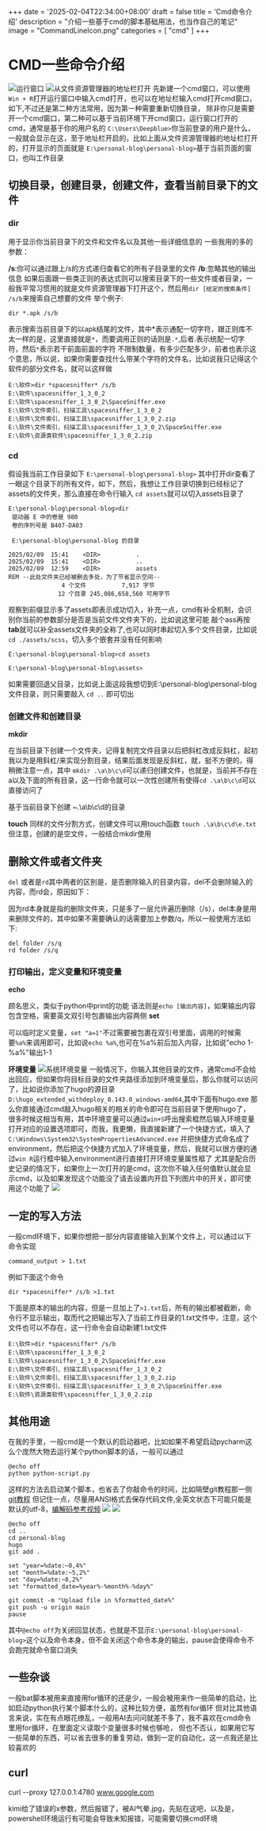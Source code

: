 +++
date = '2025-02-04T22:34:00+08:00'
draft = false
title = 'Cmd命令介绍'
description = "介绍一些基于cmd的脚本基础用法，也当作自己的笔记"
image = "CommandLineIcon.png"
categories = [
    "cmd"
]
+++
# CMD一些命令介绍
![运行窗口](winRopencmd.png)
![从文件资源管理器的地址栏打开](exploreropencmd.png)
先新建一个cmd窗口，可以使用`Win + R`打开运行窗口中输入cmd打开，也可以在地址栏输入cmd打开cmd窗口，如下,不过还是第二种方法常用，因为第一种需要重新切换目录，
除非你只是需要开一个cmd窗口，第二种可以基于当前环境下开cmd窗口，运行窗口打开的cmd，通常是基于你的用户名的
`C:\Users\Deepblue>`你当前登录的用户是什么，一般就会显示在这，至于地址栏开启的，比如上面从文件资源管理器的地址栏打开的，打开显示的页面就是
`E:\personal-blog\personal-blog>`基于当前页面的窗口，也叫工作目录

## 切换目录，创建目录，创建文件，查看当前目录下的文件
### **dir**
用于显示你当前目录下的文件和文件名以及其他一些详细信息的
一些我用的多的参数：

**/s**:你可以通过跟上/s的方式递归查看它的所有子目录里的文件
**/b**:忽略其他的输出信息
如果后面跟一些类正则的表达式则可以搜索目录下的一些文件或者目录，一般我平常习惯用的就是文件资源管理器下打开这个，然后用`dir [给定的搜索条件] /s/b`来搜索自己想要的文件
举个例子:
```DOS
dir *.apk /s/b
```
表示搜索当前目录下的以apk结尾的文件，其中*表示通配一切字符，跟正则库不太一样的是，这里直接就是`*`，而要调用正则的话则是`.*`,后者.表示统配一切字符，然后`*`表示若干前面前面的字符
不限制数量，有多少匹配多少，前者也表示这个意思，所以说，如果你需要查找什么带某个字符的文件名，比如说我只记得这个软件的部分文件名，就可以这样做
```DOS
E:\软件>dir *spacesniffer* /s/b
E:\软件\spacesniffer_1_3_0_2
E:\软件\spacesniffer_1_3_0_2\SpaceSniffer.exe
E:\软件\文件索引、扫描工具\spacesniffer_1_3_0_2
E:\软件\文件索引、扫描工具\spacesniffer_1_3_0_2.zip
E:\软件\文件索引、扫描工具\spacesniffer_1_3_0_2\SpaceSniffer.exe
E:\软件\资源类软件\spacesniffer_1_3_0_2.zip
```

### **cd**
假设我当前工作目录如下
`E:\personal-blog\personal-blog>`
其中打开dir查看了一眼这个目录下的所有文件，如下，然后，我想让工作目录切换到已经标记了assets的文件夹，那么直接在命令行输入
`cd assets`就可以切入assets目录了
```DOS
E:\personal-blog\personal-blog>dir
 驱动器 E 中的卷是 980
 卷的序列号是 B407-DA03

 E:\personal-blog\personal-blog 的目录

2025/02/09  15:41    <DIR>          .
2025/02/09  15:41    <DIR>          ..
2025/02/09  12:59    <DIR>          assets
REM --此处文件夹已经被删去多处，为了节省显示空间--
               4 个文件          7,917 字节
              12 个目录 245,086,658,560 可用字节
```

观察到前缀显示多了assets即表示成功切入，补充一点，cmd有补全机制，会识别你当前的参数部分是否是当前文件文件夹下的，比如说这里可能
敲个ass再按**tab**就可以补全assets文件夹的全称了,也可以同时串起切入多个文件目录，比如说`cd ./assets/scss`，切入多个嵌套并没有任何影响

```DOS
E:\personal-blog\personal-blog>cd assets

E:\personal-blog\personal-blog\assets>
```
如果需要回退父目录，比如说上面这段我想切到E:\personal-blog\personal-blog文件目录，则只需要敲入 `cd ..`
即可切出

### 创建文件和创建目录
**mkdir**

在当前目录下创建一个文件夹，记得复制完文件目录以后把斜杠改成反斜杠，起初我以为是用斜杠/来实现分割目录，结果后面发现是反斜杠，就，挺不方便的，得稍微注意一点，其中
`mkdir .\a\b\c\d`可以递归创建文件，也就是，当前并不存在a以及下面的所有目录，这一行命令就可以一次性创建所有使得`cd .\a\b\c\d`可以直接访问了

基于当前目录下创建 ~.\a\b\c\d的目录

**touch**
同样的文件分割方式，创建文件可以用touch函数
`touch .\a\b\c\d\e.txt`
但注意，创建的是空文件，一般结合mkdir使用



## 删除文件或者文件夹

`del` 或者是`rd`其中两者的区别是，是否删除输入的目录内容，del不会删除输入的内容，而rd会，原因如下：

因为rd本身就是指的删除文件夹，只是多了一层允许遍历删除（/s），del本身是用来删除文件的，其中如果不需要确认的话需要加上参数/q，所以一般使用方法如下:

```batch
del folder /s/q
rd folder /s/q
```



### 打印输出，定义变量和环境变量
**echo**

顾名思义，类似于python中print的功能 语法则是`echo [输出内容]`，如果输出内容包含空格，需要英文双引号包裹输出内容两侧
**set**

可以临时定义变量，`set "a=1"`不过需要被包裹在双引号里面，调用的时候需要`%a%`来调用即可，比如说`echo %a%`,也可在%a%前后加入内容，比如说"echo 1-%a%"输出1-1

**环境变量**
![系统环境变量](environment.png)
一般情况下，你输入其他目录的文件，通常cmd不会给出回应，但如果你将目标目录的文件夹路径添加到环境变量后，那么你就可以访问了，比如说你添加了hugo的源目录
`D:\hugo_extended_withdeploy_0.143.0_windows-amd64`,其中下面有hugo.exe 那么你直接通过cmd敲入hugo相关的相关的命令即可在当前目录下使用hugo了，
很多时候这相当有用，其中环境变量可以通过`win+S`呼出搜索框然后输入环境变量打开对应的设置选项即可，而我，我更懒，我直接新建了一个快捷方式，填入了`C:\Windows\System32\SystemPropertiesAdvanced.exe`
并把快捷方式命名成了environment，然后把这个快捷方式加入了环境变量，然后，我就可以很方便的通过`win R`运行框中输入environment进行直接打开环境变量属性框了
尤其是配合历史记录的情况下，如果你上一次打开的是cmd，这次你不输入任何值默认就会显示cmd，以及如果发现这个功能没了请去设置内开启下列图片中的开关，即可使用这个功能了
![](setting_for_running.png)

## 一定的写入方法
一般cmd环境下，如果你想把一部分内容直接输入到某个文件上，可以通过以下命令实现

`command_output > 1.txt`

例如下面这个命令

`dir *spacesniffer* /s/b >1.txt`

下面是原本的输出的内容，但是一旦加上了`>1.txt`后，所有的输出都被截断，命令行不显示输出，取而代之把输出写入了当前工作目录的1.txt文件中，注意，这个文件也可以不存在，这一行命令会自动新建1.txt文件

```DOS
E:\软件>dir *spacesniffer* /s/b
E:\软件\spacesniffer_1_3_0_2
E:\软件\spacesniffer_1_3_0_2\SpaceSniffer.exe
E:\软件\文件索引、扫描工具\spacesniffer_1_3_0_2
E:\软件\文件索引、扫描工具\spacesniffer_1_3_0_2.zip
E:\软件\文件索引、扫描工具\spacesniffer_1_3_0_2\SpaceSniffer.exe
E:\软件\资源类软件\spacesniffer_1_3_0_2.zip
```

## 其他用途
在我的手里，一般cmd是一个默认的启动器吧，比如如果不希望启动pycharm这么个庞然大物去运行某个python脚本的话，一般可以通过
```DOS
@echo off
python python-script.py
```
这样的方法去启动某个脚本，也省去了你敲命令的时间，比如隔壁git教程那一侧[git教程](https://adeepblue.github.io/p/git%E5%88%9D%E5%A7%8B%E5%8C%96%E8%AE%B0%E5%BD%95/)
但记住一点，尽量用ANSI格式去保存代码文件,全英文状态下可能只能是默认的utf-8，[编解码参考视频](https://www.bilibili.com/video/BV1cB4y177QR)
![](bat-utf-8.png)
![](bat-ANSI.png)
```DOS
@echo off
cd ..
cd personal-blog
hugo
git add .

set "year=%date:~0,4%"
set "month=%date:~5,2%"
set "day=%date:~8,2%"
set "formatted_date=%year%-%month%-%day%"

git commit -m "Upload file in %formatted_date%"
git push -u origin main
pause
```
其中`@echo off`为关闭回显状态，也就是不显示`E:\personal-blog\personal-blog>`这个以及命令本身，但不会关闭这个命令本身的输出，pause会使得命令不会跑完就命令窗口消失

## 一些杂谈
一般bat脚本被用来直接用for循环的还是少，一般会被用来作一些简单的启动，比如启动python执行某个脚本什么的，这种比较方便，虽然有for循环 但对比其他语言来说，实在有点眼花缭乱，一般用AI去问问就差不多了，我不喜欢在cmd命令里用for循环，在里面定义读取个变量很多时候也够呛， 但也不否认，如果用它写一些简单的东西，可以省去很多的重复劳动，做到一定的自动化，这一点我还是比较喜欢的

## curl

curl --proxy 127.0.0.1:4780 www.google.com

kimi给了错误的x参数，然后报错了，被AI气晕.jpg，先贴在这吧，以及是，powershell环境运行有可能会导致未知报错，可能需要切换cmd环境

